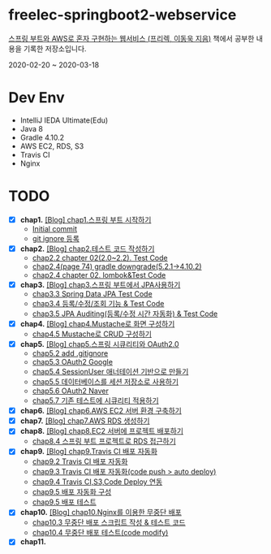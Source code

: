 # freelec-springboot2-webservice

[스프링 부트와 AWS로 혼자 구현하는 웹서비스 (프리렉, 이동욱 지음)](https://jojoldu.tistory.com/463) 책에서 공부한 내용을 기록한 저장소입니다.

2020-02-20 ~ 2020-03-18

# Dev Env
* IntelliJ IEDA Ultimate(Edu)
* Java 8
* Gradle 4.10.2
* AWS EC2, RDS, S3
* Travis CI
* Nginx


# TODO
* [x] __chap1.__ [[Blog] chap1.스프링 부트 시작하기](https://doorisopen.github.io/spring/2020/02/24/spring-freelec-springboot-chap1.html)
  + [Initial commit](https://github.com/doorisopen/freelec-springboot2-webservice/tree/65d50bdb356f414a2203bda39426a415311905bd)
  + [git ignore 등록](https://github.com/doorisopen/freelec-springboot2-webservice/tree/ea8b7660866754ff10e8ce2e81792888efc65a3e)
* [x] __chap2.__ [[Blog] chap2.테스트 코드 작성하기](https://doorisopen.github.io/spring/2020/02/24/spring-freelec-springboot-chap2.html)
  + [chap2.2 chapter 02(2.0~2.2). Test Code](https://github.com/doorisopen/freelec-springboot2-webservice/tree/0f599947a09e0173d32a0f238fdf786f809f3113)
  + [chap2.4(page 74) gradle downgrade(5.2.1->4.10.2)](https://github.com/doorisopen/freelec-springboot2-webservice/tree/ed4a54f5d6375bcd5afcaae7ea4c5d4219073b27)
  + [chap2.4 chapter 02. lombok&Test Code](https://github.com/doorisopen/freelec-springboot2-webservice/tree/6d751525cba0ee8ab7af1e07d51e00043ec1fd49)
* [x] __chap3.__ [[Blog] chap3.스프링 부트에서 JPA사용하기](https://doorisopen.github.io/spring/2020/02/26/spring-freelec-springboot-chap3.html)
  + [chap3.3 Spring Data JPA Test Code](https://github.com/doorisopen/freelec-springboot2-webservice/tree/3ba7953a30f1fabf4bf7ce1345f6945af153b057)
  + [chap3.4 등록/수정/조회 기능 & Test Code](https://github.com/doorisopen/freelec-springboot2-webservice/tree/ef3197a0e023dac89bb35b6cf82b8d9bbdfd2f8a)
  + [chap3.5 JPA Auditing(등록/수정 시간 자동화) & Test Code](https://github.com/doorisopen/freelec-springboot2-webservice/tree/2ab0ea02b3993d3a8f3691e1df42fd043750647c)
* [x] __chap4.__ [[Blog] chap4.Mustache로 화면 구성하기](https://doorisopen.github.io/spring/2020/03/03/spring-freelec-springboot-chap4.html)
  + [chap4.5 Mustache로 CRUD 구성하기](https://github.com/doorisopen/freelec-springboot2-webservice/tree/ca9af0b292be752aaa87b4d80b349ff8784c9dfa)
* [x] __chap5.__ [[Blog] chap5.스프링 시큐리티와 OAuth2.0](https://doorisopen.github.io/spring/2020/03/03/spring-freelec-springboot-chap5.html)
  + [chap5.2 add .gitignore](https://github.com/doorisopen/freelec-springboot2-webservice/tree/76ff9d724928d748f60f8cddbb992278947f587c)
  + [chap5.3 OAuth2 Google](https://github.com/doorisopen/freelec-springboot2-webservice/tree/c07ef6ee0f114280ff651528aad5905a609cb06c)
  + [chap5.4 SessionUser 애너테이션 기반으로 만들기](https://github.com/doorisopen/freelec-springboot2-webservice/tree/1d2f643eba4b2f340bd07ce56bf7a3d422a50630)
  + [chap5.5 데이터베이스를 세션 저장소로 사용하기](https://github.com/doorisopen/freelec-springboot2-webservice/tree/360188b6ce66100ac98476b44c4164b138bb898c)
  + [chap5.6 OAuth2 Naver](https://github.com/doorisopen/freelec-springboot2-webservice/tree/268dfa7e3eabcc0908f8c7a505c1d2a8480b7007)
  + [chap5.7 기존 테스트에 시큐리티 적용하기](https://github.com/doorisopen/freelec-springboot2-webservice/tree/acd91dfddd38c9fe7bd76de16075534daee1fa29)
* [x] __chap6.__ [[Blog] chap6.AWS EC2 서버 환경 구축하기](https://doorisopen.github.io/spring/2020/03/10/spring-freelec-springboot-chap6.html)
* [x] __chap7.__ [[Blog] chap7.AWS RDS 생성하기](https://doorisopen.github.io/spring/2020/03/11/spring-freelec-springboot-chap7.html)
* [x] __chap8.__ [[Blog] chap8.EC2 서버에 프로젝트 배포하기](https://doorisopen.github.io/spring/2020/03/12/spring-freelec-springboot-chap8.html)
  + [chap8.4 스프링 부트 프로젝트로 RDS 접근하기](https://github.com/doorisopen/freelec-springboot2-webservice/tree/b68c56e2406081251d3be71cf664979907b85839)
* [x] __chap9.__ [[Blog] chap9.Travis CI 배포 자동화](https://doorisopen.github.io/spring/2020/03/13/spring-freelec-springboot-chap9.html)
  + [chap9.2 Travis CI 배포 자동화](https://github.com/doorisopen/freelec-springboot2-webservice/tree/61fb10bccc2edcd3f7edca0b4d1b96bd944f673c)
  + [chap9.3 Travis CI 배포 자동화(code push > auto deploy)](https://github.com/doorisopen/freelec-springboot2-webservice/tree/865dda366bf3702da7380f1cd5aa0ab03cdda0fd)
  + [chap9.4 Travis CI,S3,Code Deploy 연동](https://github.com/doorisopen/freelec-springboot2-webservice/tree/6a87a94eb87eabea69def741debaa2ec04961cca)
  + [chap9.5 배포 자동화 구성](https://github.com/doorisopen/freelec-springboot2-webservice/tree/23d81e1882c4782cdb7019e43ffad9ba1111741d)
  + [chap9.5 배포 테스트](https://github.com/doorisopen/freelec-springboot2-webservice/tree/6f316b63035c8747842b3a7d66280cf3cf766916)
* [x] __chap10.__ [[Blog] chap10.Nginx를 이용한 무중단 배포](https://doorisopen.github.io/spring/2020/03/18/spring-freelec-springboot-chap10.html)
  + [chap10.3 무중단 배포 스크립트 작성 & 테스트 코드](https://github.com/doorisopen/freelec-springboot2-webservice/tree/dc31295798febe681e44c5729e73a08cef79e4e6)
  + [chap10.4 무중단 배포 테스트(code modify)](https://github.com/doorisopen/freelec-springboot2-webservice/tree/f434bc09d011423dd8162e0404bb57e4442deb3f)
* [x] __chap11.__ 
